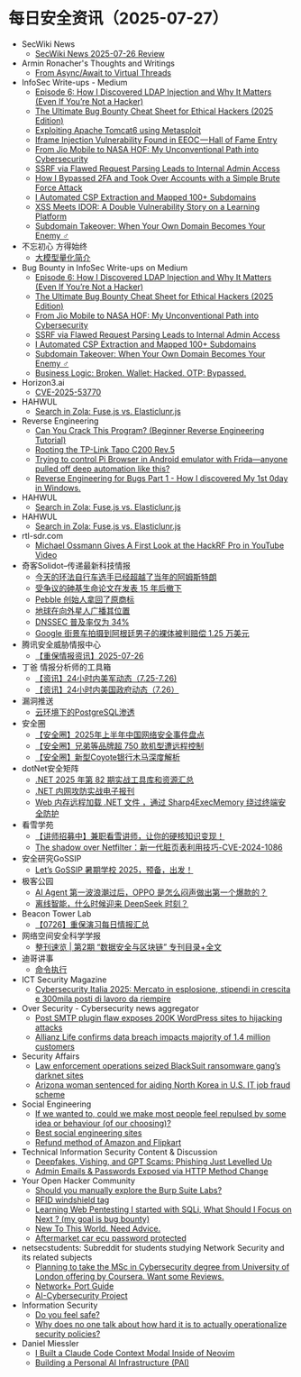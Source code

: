 # 每日安全资讯（2025-07-27）

- SecWiki News
  - [SecWiki News 2025-07-26 Review](http://www.sec-wiki.com/?2025-07-26)
- Armin Ronacher's Thoughts and Writings
  - [From Async/Await to Virtual Threads](https://lucumr.pocoo.org/2025/7/26/virtual-threads/)
- InfoSec Write-ups - Medium
  - [Episode 6: How I Discovered LDAP Injection and Why It Matters (Even If You’re Not a Hacker)](https://infosecwriteups.com/episode-6-how-i-discovered-ldap-injection-and-why-it-matters-even-if-youre-not-a-hacker-f2d7f22e3390?source=rss----7b722bfd1b8d---4)
  - [The Ultimate Bug Bounty Cheat Sheet for Ethical Hackers (2025 Edition)](https://infosecwriteups.com/the-ultimate-bug-bounty-cheat-sheet-for-ethical-hackers-2025-edition-5c63ba5ca0a6?source=rss----7b722bfd1b8d---4)
  - [Exploiting Apache Tomcat6 using Metasploit](https://infosecwriteups.com/exploiting-apache-tomcat6-using-metasploit-d5ba3c4950e7?source=rss----7b722bfd1b8d---4)
  - [Iframe Injection Vulnerability Found in EEOC — Hall of Fame Entry](https://infosecwriteups.com/iframe-injection-vulnerability-found-in-eeoc-hall-of-fame-entry-0e8a4c2059d0?source=rss----7b722bfd1b8d---4)
  - [From Jio Mobile to NASA HOF: My Unconventional Path into Cybersecurity](https://infosecwriteups.com/from-jio-mobile-to-nasa-hof-my-unconventional-path-into-cybersecurity-32463b64c941?source=rss----7b722bfd1b8d---4)
  - [SSRF via Flawed Request Parsing Leads to Internal Admin Access](https://infosecwriteups.com/ssrf-via-flawed-request-parsing-leads-to-ssrf-and-internal-admin-access-ffac4b3103db?source=rss----7b722bfd1b8d---4)
  - [How I Bypassed 2FA and Took Over Accounts with a Simple Brute Force Attack](https://infosecwriteups.com/how-i-bypassed-2fa-and-took-over-accounts-with-a-simple-brute-force-attack-68ffc5cf5bd0?source=rss----7b722bfd1b8d---4)
  - [I Automated CSP Extraction and Mapped 100+ Subdomains](https://infosecwriteups.com/i-automated-csp-extraction-and-mapped-100-subdomains-adf04880ea5d?source=rss----7b722bfd1b8d---4)
  - [XSS Meets IDOR: A Double Vulnerability Story on a Learning Platform](https://infosecwriteups.com/xss-meets-idor-a-double-vulnerability-story-on-a-learning-platform-aed3157759e0?source=rss----7b722bfd1b8d---4)
  - [Subdomain Takeover: When Your Own Domain Becomes Your Enemy ️‍♂️](https://infosecwriteups.com/subdomain-takeover-when-your-own-domain-becomes-your-enemy-%EF%B8%8F-%EF%B8%8F-8c80e650aeea?source=rss----7b722bfd1b8d---4)
- 不忘初心 方得始终
  - [大模型量化简介](http://terenceli.github.io/%E6%8A%80%E6%9C%AF/2025/07/26/quant-introduction)
- Bug Bounty in InfoSec Write-ups on Medium
  - [Episode 6: How I Discovered LDAP Injection and Why It Matters (Even If You’re Not a Hacker)](https://infosecwriteups.com/episode-6-how-i-discovered-ldap-injection-and-why-it-matters-even-if-youre-not-a-hacker-f2d7f22e3390?source=rss----7b722bfd1b8d--bug_bounty)
  - [The Ultimate Bug Bounty Cheat Sheet for Ethical Hackers (2025 Edition)](https://infosecwriteups.com/the-ultimate-bug-bounty-cheat-sheet-for-ethical-hackers-2025-edition-5c63ba5ca0a6?source=rss----7b722bfd1b8d--bug_bounty)
  - [From Jio Mobile to NASA HOF: My Unconventional Path into Cybersecurity](https://infosecwriteups.com/from-jio-mobile-to-nasa-hof-my-unconventional-path-into-cybersecurity-32463b64c941?source=rss----7b722bfd1b8d--bug_bounty)
  - [SSRF via Flawed Request Parsing Leads to Internal Admin Access](https://infosecwriteups.com/ssrf-via-flawed-request-parsing-leads-to-ssrf-and-internal-admin-access-ffac4b3103db?source=rss----7b722bfd1b8d--bug_bounty)
  - [I Automated CSP Extraction and Mapped 100+ Subdomains](https://infosecwriteups.com/i-automated-csp-extraction-and-mapped-100-subdomains-adf04880ea5d?source=rss----7b722bfd1b8d--bug_bounty)
  - [Subdomain Takeover: When Your Own Domain Becomes Your Enemy ️‍♂️](https://infosecwriteups.com/subdomain-takeover-when-your-own-domain-becomes-your-enemy-%EF%B8%8F-%EF%B8%8F-8c80e650aeea?source=rss----7b722bfd1b8d--bug_bounty)
  - [Business Logic: Broken. Wallet: Hacked. OTP: Bypassed.](https://infosecwriteups.com/business-logic-broken-wallet-hacked-otp-bypassed-d82e6591a63a?source=rss----7b722bfd1b8d--bug_bounty)
- Horizon3.ai
  - [CVE-2025-53770](https://horizon3.ai/attack-research/vulnerabilities/cve-2025-53770/)
- HAHWUL
  - [Search in Zola: Fuse.js vs. Elasticlunr.js](https://www.hahwul.com/dev/zola/search-in-zola/)
- Reverse Engineering
  - [Can You Crack This Program? (Beginner Reverse Engineering Tutorial)](https://www.reddit.com/r/ReverseEngineering/comments/1ma4q8j/can_you_crack_this_program_beginner_reverse/)
  - [Rooting the TP-Link Tapo C200 Rev.5](https://www.reddit.com/r/ReverseEngineering/comments/1ma0g5q/rooting_the_tplink_tapo_c200_rev5/)
  - [Trying to control Pi Browser in Android emulator with Frida—anyone pulled off deep automation like this?](https://www.reddit.com/r/ReverseEngineering/comments/1m9y00j/trying_to_control_pi_browser_in_android_emulator/)
  - [Reverse Engineering for Bugs Part 1 - How I discovered My 1st 0day in Windows.](https://www.reddit.com/r/ReverseEngineering/comments/1m9fqb8/reverse_engineering_for_bugs_part_1_how_i/)
- HAHWUL
  - [Search in Zola: Fuse.js vs. Elasticlunr.js](https://www.hahwul.com/dev/zola/search-in-zola/)
- HAHWUL
  - [Search in Zola: Fuse.js vs. Elasticlunr.js](https://www.hahwul.com/dev/zola/search-in-zola/)
- rtl-sdr.com
  - [Michael Ossmann Gives A First Look at the HackRF Pro in YouTube Video](https://www.rtl-sdr.com/michael-ossmann-gives-a-first-look-at-the-hackrf-pro-in-youtube-video/)
- 奇客Solidot–传递最新科技情报
  - [今天的环法自行车选手已经超越了当年的阿姆斯特朗](https://www.solidot.org/story?sid=81900)
  - [受争议的砷基生命论文在发表 15 年后撤下](https://www.solidot.org/story?sid=81899)
  - [Pebble 创始人拿回了原商标](https://www.solidot.org/story?sid=81898)
  - [地球在向外星人广播其位置](https://www.solidot.org/story?sid=81897)
  - [DNSSEC 普及率仅为 34%](https://www.solidot.org/story?sid=81896)
  - [Google 街景车拍摄到阿根廷男子的裸体被判赔偿 1.25 万美元](https://www.solidot.org/story?sid=81895)
- 腾讯安全威胁情报中心
  - [【重保情报资讯】2025-07-26](https://mp.weixin.qq.com/s?__biz=MzI5ODk3OTM1Ng==&mid=2247510664&idx=1&sn=d43b4af309603b486d4dee4622bbd62b)
- 丁爸 情报分析师的工具箱
  - [【资讯】24小时内美军动态（7.25-7.26)](https://mp.weixin.qq.com/s?__biz=MzI2MTE0NTE3Mw==&mid=2651151240&idx=1&sn=f42822c2055f3e6164a32a283580f596)
  - [【资讯】24小时内美国政府动态（7.26）](https://mp.weixin.qq.com/s?__biz=MzI2MTE0NTE3Mw==&mid=2651151240&idx=2&sn=93324dec8e92dad381df79670ea5d6a6)
- 漏洞推送
  - [云环境下的PostgreSQL渗透](https://mp.weixin.qq.com/s?__biz=MzU5MTExMjYwMA==&mid=2247485722&idx=1&sn=987afcdabc2fcc0709a428b95cc8beaa)
- 安全圈
  - [【安全圈】2025年上半年中国网络安全事件盘点](https://mp.weixin.qq.com/s?__biz=MzIzMzE4NDU1OQ==&mid=2652070846&idx=1&sn=1123ba6d98d371c10ecde6133724da66)
  - [【安全圈】兄弟等品牌超 750 款机型遭远程控制](https://mp.weixin.qq.com/s?__biz=MzIzMzE4NDU1OQ==&mid=2652070846&idx=2&sn=39e3b4cf90955e5d5ab00f3d04ee41ea)
  - [【安全圈】新型Coyote银行木马深度解析](https://mp.weixin.qq.com/s?__biz=MzIzMzE4NDU1OQ==&mid=2652070846&idx=3&sn=bec4e5cf762141fb3ab3d07820d6149a)
- dotNet安全矩阵
  - [.NET 2025 年第 82 期实战工具库和资源汇总](https://mp.weixin.qq.com/s?__biz=MzUyOTc3NTQ5MA==&mid=2247500171&idx=1&sn=083c315bb7089568cec289aa50624753)
  - [.NET 内网攻防实战电子报刊](https://mp.weixin.qq.com/s?__biz=MzUyOTc3NTQ5MA==&mid=2247500171&idx=2&sn=9db52f427c92c1afd039523f6c0d8740)
  - [Web 内存远程加载 .NET 文件 ，通过 Sharp4ExecMemory 绕过终端安全防护](https://mp.weixin.qq.com/s?__biz=MzUyOTc3NTQ5MA==&mid=2247500171&idx=3&sn=208407b8434074707169cedf4aab1af9)
- 看雪学苑
  - [【讲师招募中】兼职看雪讲师，让你的硬核知识变现！](https://mp.weixin.qq.com/s?__biz=MjM5NTc2MDYxMw==&mid=2458597710&idx=1&sn=3cf0e3f60bc1f2611037af5442c9bd44)
  - [The shadow over Netfilter：新一代脏页表利用技巧-CVE-2024-1086](https://mp.weixin.qq.com/s?__biz=MjM5NTc2MDYxMw==&mid=2458597710&idx=2&sn=9ed60b245e5e8b137bc5a454490e8852)
- 安全研究GoSSIP
  - [Let’s GoSSIP 暑期学校 2025，预备，出发！](https://mp.weixin.qq.com/s?__biz=Mzg5ODUxMzg0Ng==&mid=2247500473&idx=1&sn=9c445ed70530fca8ff09cc2e2cb40148)
- 极客公园
  - [AI Agent 第一波浪潮过后，OPPO 是怎么闷声做出第一个爆款的？](https://mp.weixin.qq.com/s?__biz=MTMwNDMwODQ0MQ==&mid=2653083472&idx=1&sn=fd543d4f2f8224b2264c913ee930ace2)
  - [离线智能，什么时候迎来 DeepSeek 时刻？](https://mp.weixin.qq.com/s?__biz=MTMwNDMwODQ0MQ==&mid=2653083471&idx=1&sn=931509efa2fbde4f75509b1f0f95eab1)
- Beacon Tower Lab
  - [【0726】重保演习每日情报汇总](https://mp.weixin.qq.com/s?__biz=MzkyNzcxNTczNA==&mid=2247487684&idx=1&sn=06f95fd633200842bc4d68cea54a447e)
- 网络空间安全科学学报
  - [整刊速览 | 第2期 “数据安全与区块链” 专刊目录+全文](https://mp.weixin.qq.com/s?__biz=MzI0NjU2NDMwNQ==&mid=2247505785&idx=1&sn=5641414018a366c12067c6fedf73a0c2)
- 迪哥讲事
  - [命令执行](https://mp.weixin.qq.com/s?__biz=MzIzMTIzNTM0MA==&mid=2247497938&idx=1&sn=17fa70439728c3d08b79a4760c28e4d0)
- ICT Security Magazine
  - [Cybersecurity Italia 2025: Mercato in esplosione, stipendi in crescita e 300mila posti di lavoro da riempire](https://www.ictsecuritymagazine.com/notizie/cybersecurity-italia-2025-job/)
- Over Security - Cybersecurity news aggregator
  - [Post SMTP plugin flaw exposes 200K WordPress sites to hijacking attacks](https://www.bleepingcomputer.com/news/security/post-smtp-plugin-flaw-exposes-200k-wordpress-sites-to-hijacking-attacks/)
  - [Allianz Life confirms data breach impacts majority of 1.4 million customers](https://www.bleepingcomputer.com/news/security/allianz-life-confirms-data-breach-impacts-majority-of-14-million-customers/)
- Security Affairs
  - [Law enforcement operations seized BlackSuit ransomware gang’s darknet sites](https://securityaffairs.com/180409/cyber-crime/law-enforcement-operations-seized-blacksuit-ransomware-gangs-darknet-sites.html)
  - [Arizona woman sentenced for aiding North Korea in U.S. IT job fraud scheme](https://securityaffairs.com/180398/intelligence/arizona-woman-sentenced-for-aiding-north-korea-in-u-s-it-job-fraud-scheme.html)
- Social Engineering
  - [If we wanted to, could we make most people feel repulsed by some idea or behaviour (of our choosing)?](https://www.reddit.com/r/SocialEngineering/comments/1m9y1fk/if_we_wanted_to_could_we_make_most_people_feel/)
  - [Best social engineering sites](https://www.reddit.com/r/SocialEngineering/comments/1m9mpna/best_social_engineering_sites/)
  - [Refund method of Amazon and Flipkart](https://www.reddit.com/r/SocialEngineering/comments/1m9z03c/refund_method_of_amazon_and_flipkart/)
- Technical Information Security Content & Discussion
  - [Deepfakes, Vishing, and GPT Scams: Phishing Just Levelled Up](https://www.reddit.com/r/netsec/comments/1ma4ks3/deepfakes_vishing_and_gpt_scams_phishing_just/)
  - [Admin Emails & Passwords Exposed via HTTP Method Change](https://www.reddit.com/r/netsec/comments/1m9gwr0/admin_emails_passwords_exposed_via_http_method/)
- Your Open Hacker Community
  - [Should you manually explore the Burp Suite Labs?](https://www.reddit.com/r/HowToHack/comments/1ma3mye/should_you_manually_explore_the_burp_suite_labs/)
  - [RFID windshield tag](https://www.reddit.com/r/HowToHack/comments/1m9zcx0/rfid_windshield_tag/)
  - [Learning Web Pentesting I started with SQLi, What Should I Focus on Next ? (my goal is bug bounty)](https://www.reddit.com/r/HowToHack/comments/1m9rrp2/learning_web_pentesting_i_started_with_sqli_what/)
  - [New To This World. Need Advice.](https://www.reddit.com/r/HowToHack/comments/1m9q9pq/new_to_this_world_need_advice/)
  - [Aftermarket car ecu password protected](https://www.reddit.com/r/HowToHack/comments/1m9p0fd/aftermarket_car_ecu_password_protected/)
- netsecstudents: Subreddit for students studying Network Security and its related subjects
  - [Planning to take the MSc in Cybersecurity degree from University of London offering by Coursera. Want some Reviews.](https://www.reddit.com/r/netsecstudents/comments/1ma35kx/planning_to_take_the_msc_in_cybersecurity_degree/)
  - [Network+ Port Guide](https://www.reddit.com/r/netsecstudents/comments/1ma1sm0/network_port_guide/)
  - [AI-Cybersecurity Project](https://www.reddit.com/r/netsecstudents/comments/1m9t5nc/aicybersecurity_project/)
- Information Security
  - [Do you feel safe?](https://www.reddit.com/r/Information_Security/comments/1m9uuda/do_you_feel_safe/)
  - [Why does no one talk about how hard it is to actually operationalize security policies?](https://www.reddit.com/r/Information_Security/comments/1ma0czg/why_does_no_one_talk_about_how_hard_it_is_to/)
- Daniel Miessler
  - [I Built a Claude Code Context Modal Inside of Neovim](https://danielmiessler.com/blog/neovim-claude-ai-plugin)
  - [Building a Personal AI Infrastructure (PAI)](https://danielmiessler.com/blog/personal-ai-infrastructure)
